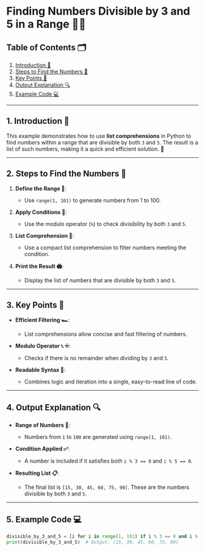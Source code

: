 # Finding Numbers Divisible by 3 and 5 in a Range 🔢✨

## Table of Contents 🗂️  
1. [Introduction 📘](#1-introduction-📘)  
2. [Steps to Find the Numbers 🚀](#2-steps-to-find-the-numbers-🚀)  
3. [Key Points 🌟](#3-key-points-🌟)  
4. [Output Explanation 🔍](#4-output-explanation-🔍)  
5. [Example Code 💻](#5-example-code-💻)  

---

## 1. Introduction 📘  
This example demonstrates how to use **list comprehensions** in Python to find numbers within a range that are divisible by both `3` and `5`. The result is a list of such numbers, making it a quick and efficient solution. 🚀

---

## 2. Steps to Find the Numbers 🚀  

1. **Define the Range 🎯**:  
   - Use `range(1, 101)` to generate numbers from 1 to 100.  

2. **Apply Conditions 🔗**:  
   - Use the modulo operator (`%`) to check divisibility by both `3` and `5`.  

3. **List Comprehension 📝**:  
   - Use a compact list comprehension to filter numbers meeting the condition.  

4. **Print the Result 🖨️**:  
   - Display the list of numbers that are divisible by both `3` and `5`.  

---

## 3. Key Points 🌟  

- **Efficient Filtering 🏎️**:  
  - List comprehensions allow concise and fast filtering of numbers.  

- **Modulo Operator `%` ➗**:  
  - Checks if there is no remainder when dividing by `3` and `5`.  

- **Readable Syntax 🧹**:  
  - Combines logic and iteration into a single, easy-to-read line of code.  

---

## 4. Output Explanation 🔍  

- **Range of Numbers 📜**:  
  - Numbers from `1` to `100` are generated using `range(1, 101)`.  

- **Condition Applied ✅**:  
  - A number is included if it satisfies both `i % 3 == 0` and `i % 5 == 0`.  

- **Resulting List 📋**:  
  - The final list is `[15, 30, 45, 60, 75, 90]`. These are the numbers divisible by both `3` and `5`.  

---

## 5. Example Code 💻  
```python
divisible_by_3_and_5 = [i for i in range(1, 101) if i % 3 == 0 and i % 5 == 0]
print(divisible_by_3_and_5)  # Output: [15, 30, 45, 60, 75, 90]

